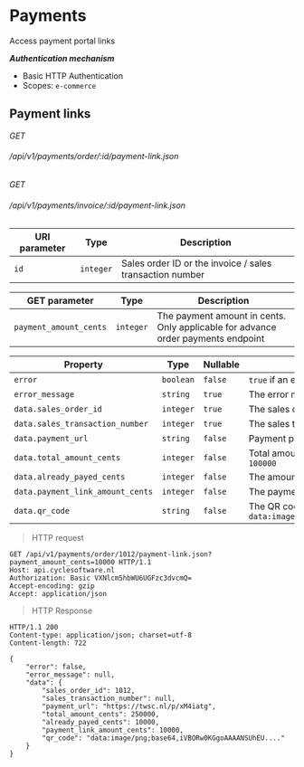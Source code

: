 # Payments #

Access payment portal links

***Authentication mechanism***

- Basic HTTP Authentication
- Scopes: `e-commerce`

## Payment links ##

<div class="api-endpoint">
	<div class="endpoint-data">
		<i class="label label-post">GET</i>
		<h6>/api/v1/payments/order/:id/payment-link.json</h6>
	</div>
</div>
<div class="api-endpoint">
	<div class="endpoint-data">
		<i class="label label-post">GET</i>
		<h6>/api/v1/payments/invoice/:id/payment-link.json</h6>
	</div>
</div>

| URI parameter | Type      | Description                                              |
|---------------|-----------|----------------------------------------------------------|
| `id`          | `integer` | Sales order ID or the invoice / sales transaction number |

| GET parameter          | Type      | Description                                                                      |
|------------------------|-----------|----------------------------------------------------------------------------------|
| `payment_amount_cents` | `integer` | The payment amount in cents. Only applicable for advance order payments endpoint |

| Property                         | Type      | Nullable | Description                                                                                         |
|----------------------------------|-----------|----------|-----------------------------------------------------------------------------------------------------|
| `error`                          | `boolean` | `false`  | `true` if an error occurred                                                                         |
| `error_message`                  | `string`  | `true`   | The error message if an error occurred                                                              |
| `data.sales_order_id`            | `integer` | `true`   | The sales order ID `1000`                                                                           |
| `data.sales_transaction_number`  | `integer` | `true`   | The sales transaction number (invoice number)                                                       |
| `data.payment_url`               | `string`  | `false`  | Payment portal URL `https://twsc.%s/p/xM4iatg`                                                      |
| `data.total_amount_cents`        | `integer` | `false`  | Total amount in cents of the order or invoice `100000`                                              |
| `data.already_payed_cents`       | `integer` | `false`  | The amount already payed in cents e.g. `50000`                                                      |
| `data.payment_link_amount_cents` | `integer` | `false`  | The payment amount in the portal e.g. `25000`                                                       |
| `data.qr_code`                   | `string`  | `false`  | The QR code of the payment portal url as data uri `data:image/png;base64,iVBORw0KGgoAAAANSUhEU....` |

> HTTP request

```http
GET /api/v1/payments/order/1012/payment-link.json?payment_amount_cents=10000 HTTP/1.1
Host: api.cyclesoftware.nl
Authorization: Basic VXNlcm5hbWU6UGFzc3dvcmQ=
Accept-encoding: gzip
Accept: application/json
```

> HTTP Response

```http
HTTP/1.1 200 
Content-type: application/json; charset=utf-8
Content-length: 722

{
    "error": false,
    "error_message": null,
    "data": {
        "sales_order_id": 1012,
        "sales_transaction_number": null,
        "payment_url": "https://twsc.nl/p/xM4iatg",
        "total_amount_cents": 250000,
        "already_payed_cents": 10000,
        "payment_link_amount_cents": 10000,
        "qr_code": "data:image/png;base64,iVBORw0KGgoAAAANSUhEU...."
    }
}
```

